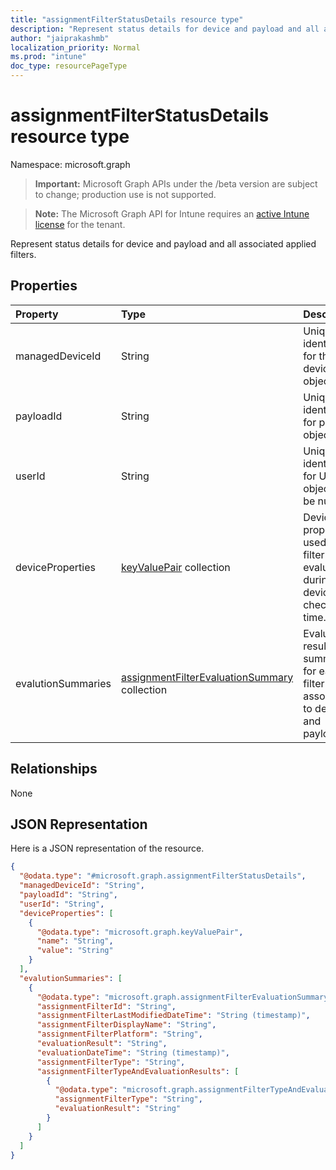 ```yaml
---
title: "assignmentFilterStatusDetails resource type"
description: "Represent status details for device and payload and all associated applied filters."
author: "jaiprakashmb"
localization_priority: Normal
ms.prod: "intune"
doc_type: resourcePageType
---
```


# assignmentFilterStatusDetails resource type

Namespace: microsoft.graph

> **Important:** Microsoft Graph APIs under the /beta version are subject to change; production use is not supported.

> **Note:** The Microsoft Graph API for Intune requires an [active Intune license](https://go.microsoft.com/fwlink/?linkid=839381) for the tenant.

Represent status details for device and payload and all associated applied filters.

## Properties
|Property|Type|Description|
|:---|:---|:---|
|managedDeviceId|String|Unique identifier for the device object.|
|payloadId|String|Unique identifier for payload object.|
|userId|String|Unique identifier for UserId object. Can be null|
|deviceProperties|[keyValuePair](../resources/intune-shared-keyvaluepair.md) collection|Device properties used for filter evaluation during device check-in time.|
|evalutionSummaries|[assignmentFilterEvaluationSummary](../resources/intune-policyset-assignmentfilterevaluationsummary.md) collection|Evaluation result summaries for each filter associated to device and payload|

## Relationships
None

## JSON Representation
Here is a JSON representation of the resource.
<!-- {
  "blockType": "resource",
  "@odata.type": "microsoft.graph.assignmentFilterStatusDetails"
}
-->
``` json
{
  "@odata.type": "#microsoft.graph.assignmentFilterStatusDetails",
  "managedDeviceId": "String",
  "payloadId": "String",
  "userId": "String",
  "deviceProperties": [
    {
      "@odata.type": "microsoft.graph.keyValuePair",
      "name": "String",
      "value": "String"
    }
  ],
  "evalutionSummaries": [
    {
      "@odata.type": "microsoft.graph.assignmentFilterEvaluationSummary",
      "assignmentFilterId": "String",
      "assignmentFilterLastModifiedDateTime": "String (timestamp)",
      "assignmentFilterDisplayName": "String",
      "assignmentFilterPlatform": "String",
      "evaluationResult": "String",
      "evaluationDateTime": "String (timestamp)",
      "assignmentFilterType": "String",
      "assignmentFilterTypeAndEvaluationResults": [
        {
          "@odata.type": "microsoft.graph.assignmentFilterTypeAndEvaluationResult",
          "assignmentFilterType": "String",
          "evaluationResult": "String"
        }
      ]
    }
  ]
}
```
